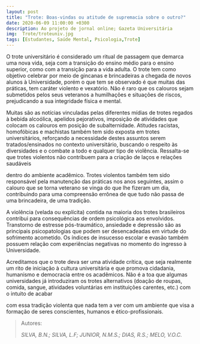 ```yaml
---
layout: post
title: "Trote: Boas-vindas ou atitude de supremacia sobre o outro?"
date: 2020-06-09 11:00:00 +0300
description: Ao projeto de jornal online; Gazeta Universitária
img:  Trote/troteuniv.jpg
tags: [Estudantes, Saúde Mental, Psicologia,Trote] 
---
```


O trote universitário é considerado um ritual de passagem que demarca uma nova vida, seja com a transição do ensino médio para o ensino superior, como com a transição para a vida adulta. O trote tem como objetivo celebrar por meio de gincanas e brincadeiras a chegada de novos alunos à Universidade, porém o que tem se observado é que muitas das práticas, tem caráter violento e vexatório. Não é raro que os calouros sejam submetidos pelos seus veteranos a humilhações e situações de riscos, prejudicando a sua integridade física e mental.

Muitas são as notícias vinculadas pelas diferentes mídias de trotes regados à bebida alcoólica, apelidos pejorativos, imposição de atividades que colocam os calouros em posição de subalternidade. Atitudes racistas, homofóbicas e machistas também tem sido exposta em trotes universitários, reforçando a necessidade destes assuntos serem tratados/ensinados no contexto universitário, buscando o respeito às diversidades e o combate a todo e qualquer tipo de violência. Ressalta-se que trotes violentos não contribuem para a criação de laços e relações saudáveis

dentro do ambiente acadêmico. Trotes violentos também tem sido responsável pela manutenção das práticas nos anos seguintes, assim o calouro que se torna veterano se vinga do que lhe fizeram um dia, contribuindo para uma compreensão errônea de que tudo não passa de uma brincadeira, de uma tradição.

A violência (velada ou explícita) contida na maioria dos trotes brasileiros contribui para consequências de ordem psicológica aos envolvidos. Transtorno de estresse pós-traumático, ansiedade e depressão são as principais psicopatologias que podem ser desencadeadas em virtude do sofrimento acometido. Os índices de insucesso escolar e evasão também possuem relação com experiências negativas no momento do ingresso à Universidade.

Acreditamos que o trote deva ser uma atividade crítica, que seja realmente um rito de iniciação à cultura universitária e que promova cidadania, humanismo e democracia entre os acadêmicos. Não é a toa que algumas universidades já introduziram os trotes alternativos (doação de roupas, comida, sangue, atividades voluntárias em instituições carentes, etc.) com o intuito de acabar

com essa tradição violenta que nada tem a ver com um ambiente que visa a formação de seres conscientes, humanos e ético-profissionais.

> Autores:
>
> <cite> SILVA, B.N.; SILVA, L.F; JUNIOR, N.M.S.; DIAS, R.S.; MELO, V.O.C. </cite> 
